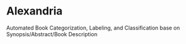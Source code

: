 # Alexandria
Automated Book Categorization, Labeling, and Classification base on Synopsis/Abstract/Book Description
